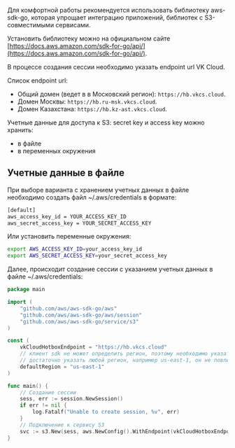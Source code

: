 Для комфортной работы рекомендуется использовать библиотеку aws-sdk-go, которая упрощает интеграцию приложений, библиотек c S3-совместимыми сервисами.

Установить библиотеку можно на официальном сайте [https://docs.aws.amazon.com/sdk-for-go/api/](https://docs.aws.amazon.com/sdk-for-go/api/).

В процессе создания сессии необходимо указать endpoint url VK Cloud.

Список endpoint url:

- Общий домен (ведет в в Московский регион): `https://hb.vkcs.cloud`.
- Домен Москвы: `https://hb.ru-msk.vkcs.cloud`.
- Домен Казахстана: `https://hb.kz-ast.vkcs.cloud`.

Учетные данные для доступа к S3: secret key и access key можно хранить:

- в файле
- в переменных окружения

## Учетные данные в файле

При выборе варианта с хранением учетных данных в файле необходимо создать файл ~/.aws/credentials в формате:

```bash
[default]
aws_access_key_id = YOUR_ACCESS_KEY_ID
aws_secret_access_key = YOUR_SECRET_ACCESS_KEY
```

Или установить переменные окружения:

```bash
export AWS_ACCESS_KEY_ID=your_access_key_id
export AWS_SECRET_ACCESS_KEY=your_secret_access_key
```

Далее, происходит создание сессии с указанием учетных данных в файле ~/.aws/credentials:

```go
package main

import (
	"github.com/aws/aws-sdk-go/aws"
	"github.com/aws/aws-sdk-go/aws/session"
	"github.com/aws/aws-sdk-go/service/s3"
)

const (
	vkCloudHotboxEndpoint = "https://hb.vkcs.cloud"
	// клиент sdk не может определить регион, поэтому необходимо указать регион по умолчанию
	// достаточно указать любой регион, например us-east-1, он не повлияет на работу эндпоинта
	defaultRegion = "us-east-1"
)

func main() {
	// Создание сессии
	sess, err := session.NewSession()
	if err != nil {
		log.Fatalf("Unable to create session, %v", err)
	}
	// Подключение к сервису S3
	svc := s3.New(sess, aws.NewConfig().WithEndpoint(vkCloudHotboxEndpoint).WithRegion(defaultRegion))
}
```
